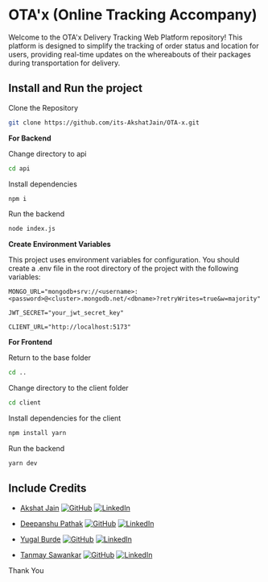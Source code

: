 # OTA'x (Online Tracking Accompany)

Welcome to the OTA'x Delivery Tracking Web Platform repository! This platform is designed to simplify the tracking of order status and location for users, providing real-time updates on the whereabouts of their packages during transportation for delivery.

## Install and Run the project
Clone the Repository
```bash
git clone https://github.com/its-AkshatJain/OTA-x.git
```
**For Backend**

Change directory to api
```bash
cd api
```
Install dependencies
```bash
npm i 
```
Run the backend
```bash
node index.js 
```
**Create Environment Variables**

This project uses environment variables for configuration. You should create a .env file in the root directory of the project with the following variables:

```plaintext
MONGO_URL="mongodb+srv://<username>:<password>@<cluster>.mongodb.net/<dbname>?retryWrites=true&w=majority"

JWT_SECRET="your_jwt_secret_key"

CLIENT_URL="http://localhost:5173"
```

**For Frontend**

Return to the base folder
```bash
cd ..
```

Change directory to the client folder
```bash
cd client
```

Install dependencies for the client
```bash
npm install yarn
```
Run the backend 
```bash
yarn dev
```

## Include Credits 

- [Akshat Jain]()  [![GitHub](https://img.shields.io/badge/-GitHub-181717?style=flat-square&logo=GitHub&logoColor=white)](https://github.com/its-AkshatJain)     [![LinkedIn](https://img.shields.io/badge/-LinkedIn-0077B5?style=flat-square&logo=LinkedIn&logoColor=white)](http://www.linkedin.com/in/its-akshat-jain)



- [Deepanshu Pathak]() [![GitHub](https://img.shields.io/badge/-GitHub-181717?style=flat-square&logo=GitHub&logoColor=white)](https://github.com/Deepanshu-pathak)    [![LinkedIn](https://img.shields.io/badge/-LinkedIn-0077B5?style=flat-square&logo=LinkedIn&logoColor=white)](https://www.linkedin.com/in/deepanshu-pathak-262428265/)

- [Yugal Burde]() [![GitHub](https://img.shields.io/badge/-GitHub-181717?style=flat-square&logo=GitHub&logoColor=white)](https://github.com/yugal1107)    [![LinkedIn](https://img.shields.io/badge/-LinkedIn-0077B5?style=flat-square&logo=LinkedIn&logoColor=white)](https://www.linkedin.com/in/yugal-burde-58012a256/)

- [Tanmay Sawankar]() [![GitHub](https://img.shields.io/badge/-GitHub-181717?style=flat-square&logo=GitHub&logoColor=white)](https://github.com/TanmaySawankar390)    [![LinkedIn](https://img.shields.io/badge/-LinkedIn-0077B5?style=flat-square&logo=LinkedIn&logoColor=white)](https://www.linkedin.com/in/tanmay-sawankar-57a945223/)

Thank You

